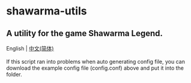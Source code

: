 # shawarma-utils
A utility for the game Shawarma Legend.
--------------------------------------
English | [中文(简体)](https://github.com/XxdMkbMark/shawarma-utils/blob/main/README_ZH.md) </br>
</br>
If this script ran into problems when auto generating config file, you can download the example config file (config.conf) above and put it into the folder.
